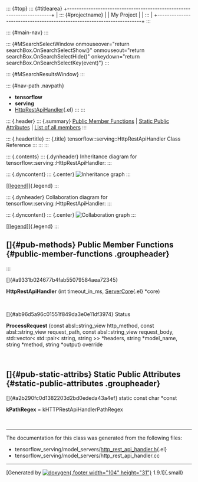 ::: {#top}
::: {#titlearea}
+-----------------------------------------------------------------------+
| ::: {#projectname}                                                    |
| My Project                                                            |
| :::                                                                   |
+-----------------------------------------------------------------------+
:::

::: {#main-nav}
:::

::: {#MSearchSelectWindow onmouseover="return searchBox.OnSearchSelectShow()" onmouseout="return searchBox.OnSearchSelectHide()" onkeydown="return searchBox.OnSearchSelectKey(event)"}
:::

::: {#MSearchResultsWindow}
:::

::: {#nav-path .navpath}
-   **tensorflow**
-   **serving**
-   [HttpRestApiHandler](classtensorflow_1_1serving_1_1HttpRestApiHandler.html){.el}
:::
:::

::: {.header}
::: {.summary}
[Public Member Functions](#pub-methods) \| [Static Public
Attributes](#pub-static-attribs) \| [List of all
members](classtensorflow_1_1serving_1_1HttpRestApiHandler-members.html)
:::

::: {.headertitle}
::: {.title}
tensorflow::serving::HttpRestApiHandler Class Reference
:::
:::
:::

::: {.contents}
::: {.dynheader}
Inheritance diagram for tensorflow::serving::HttpRestApiHandler:
:::

::: {.dyncontent}
::: {.center}
![Inheritance
graph](classtensorflow_1_1serving_1_1HttpRestApiHandler__inherit__graph.png)
:::

[\[[legend](graph_legend.html)\]]{.legend}
:::

::: {.dynheader}
Collaboration diagram for tensorflow::serving::HttpRestApiHandler:
:::

::: {.dyncontent}
::: {.center}
![Collaboration
graph](classtensorflow_1_1serving_1_1HttpRestApiHandler__coll__graph.png)
:::

[\[[legend](graph_legend.html)\]]{.legend}
:::

[]{#pub-methods} Public Member Functions {#public-member-functions .groupheader}
----------------------------------------
:::

[]{#a9331b024677b4fab55079584aea72345}  

**HttpRestApiHandler** (int timeout\_in\_ms,
[ServerCore](classtensorflow_1_1serving_1_1ServerCore.html){.el} \*core)

 

[]{#ab96d5a96c01551f849da3e0e11df3974} Status 

**ProcessRequest** (const absl::string\_view http\_method, const
absl::string\_view request\_path, const absl::string\_view
request\_body, std::vector\< std::pair\< string, string \>\> \*headers,
string \*model\_name, string \*method, string \*output) override

 

[]{#pub-static-attribs} Static Public Attributes {#static-public-attributes .groupheader}
------------------------------------------------

[]{#a2b290fc0d1382203d2bd0ededa43a4ef} static const char \*const 

**kPathRegex** = kHTTPRestApiHandlerPathRegex

 

------------------------------------------------------------------------

The documentation for this class was generated from the following files:

-   tensorflow\_serving/model\_servers/[http\_rest\_api\_handler.h](http__rest__api__handler_8h_source.html){.el}
-   tensorflow\_serving/model\_servers/http\_rest\_api\_handler.cc

------------------------------------------------------------------------

[Generated by [![doxygen](doxygen.svg){.footer width="104"
height="31"}](https://www.doxygen.org/index.html) 1.9.1]{.small}
